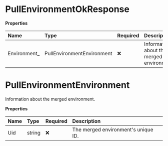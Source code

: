 # PullEnvironmentOkResponse

**Properties**

| Name          | Type                       | Required | Description                               |
| :------------ | :------------------------- | :------- | :---------------------------------------- |
| Environment\_ | PullEnvironmentEnvironment | ❌       | Information about the merged environment. |

# PullEnvironmentEnvironment

Information about the merged environment.

**Properties**

| Name | Type   | Required | Description                         |
| :--- | :----- | :------- | :---------------------------------- |
| Uid  | string | ❌       | The merged environment's unique ID. |

<!-- This file was generated by liblab | https://liblab.com/ -->
